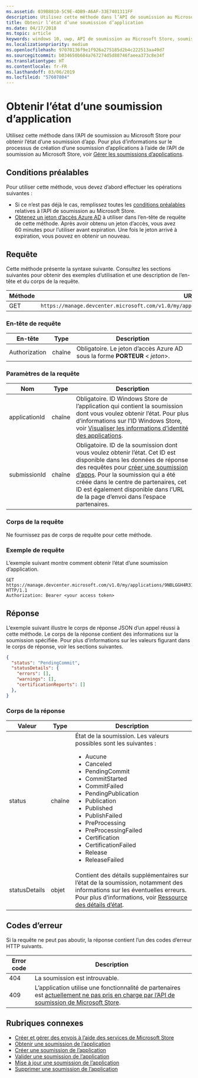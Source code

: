 ```yaml
---
ms.assetid: 039B8810-5C9E-4DB9-A6AF-33E7401311FF
description: Utilisez cette méthode dans l’API de soumission au Microsoft Store pour obtenir l’état d’une soumission d’app.
title: Obtenir l’état d’une soumission d’application
ms.date: 04/17/2018
ms.topic: article
keywords: windows 10, uwp, API de soumission au Microsoft Store, soumission d’app, état
ms.localizationpriority: medium
ms.openlocfilehash: 97070136f9e1f926a275185d2b4c222513aa49d7
ms.sourcegitcommit: b034650b684a767274d5d88746faeea373c8e34f
ms.translationtype: HT
ms.contentlocale: fr-FR
ms.lasthandoff: 03/06/2019
ms.locfileid: "57607804"
---
```

# <a name="get-the-status-of-an-app-submission"></a>Obtenir l’état d’une soumission d’application

Utilisez cette méthode dans l’API de soumission au Microsoft Store pour obtenir l’état d’une soumission d’app. Pour plus d’informations sur le processus de création d’une soumission d’applications à l’aide de l’API de soumission au Microsoft Store, voir [Gérer les soumissions d’applications](manage-app-submissions.md).

## <a name="prerequisites"></a>Conditions préalables

Pour utiliser cette méthode, vous devez d’abord effectuer les opérations suivantes :

* Si ce n’est pas déjà le cas, remplissez toutes les [conditions préalables](create-and-manage-submissions-using-windows-store-services.md#prerequisites) relatives à l’API de soumission au Microsoft Store.
* [Obtenez un jeton d’accès Azure AD](create-and-manage-submissions-using-windows-store-services.md#obtain-an-azure-ad-access-token) à utiliser dans l’en-tête de requête de cette méthode. Après avoir obtenu un jeton d’accès, vous avez 60 minutes pour l’utiliser avant expiration. Une fois le jeton arrivé à expiration, vous pouvez en obtenir un nouveau.

## <a name="request"></a>Requête

Cette méthode présente la syntaxe suivante. Consultez les sections suivantes pour obtenir des exemples d’utilisation et une description de l’en-tête et du corps de la requête.

| Méthode | URI de requête                                                      |
|--------|------------------------------------------------------------------|
| GET   | ```https://manage.devcenter.microsoft.com/v1.0/my/applications/{applicationId}/submissions/{submissionId}/status``` |


### <a name="request-header"></a>En-tête de requête

| En-tête        | Type   | Description                                                                 |
|---------------|--------|-----------------------------------------------------------------------------|
| Authorization | chaîne | Obligatoire. Le jeton d’accès Azure AD sous la forme **PORTEUR** &lt; *jeton*&gt;. |


### <a name="request-parameters"></a>Paramètres de la requête

| Nom        | Type   | Description                                                                 |
|---------------|--------|-----------------------------------------------------------------------------|
| applicationId | chaîne | Obligatoire. ID Windows Store de l’application qui contient la soumission dont vous voulez obtenir l’état. Pour plus d’informations sur l’ID Windows Store, voir [Visualiser les informations d’identité des applications](https://msdn.microsoft.com/windows/uwp/publish/view-app-identity-details).  |
| submissionId | chaîne | Obligatoire. ID de la soumission dont vous voulez obtenir l’état. Cet ID est disponible dans les données de réponse des requêtes pour [créer une soumission d’apps](create-an-app-submission.md). Pour la soumission qui a été créée dans le centre de partenaires, cet ID est également disponible dans l’URL de la page d’envoi dans l’espace partenaires.  |


### <a name="request-body"></a>Corps de la requête

Ne fournissez pas de corps de requête pour cette méthode.

### <a name="request-example"></a>Exemple de requête

L’exemple suivant montre comment obtenir l’état d’une soumission d’application.

```
GET https://manage.devcenter.microsoft.com/v1.0/my/applications/9NBLGGH4R315/submissions/1152921504621243610/status HTTP/1.1
Authorization: Bearer <your access token>
```

## <a name="response"></a>Réponse

L’exemple suivant illustre le corps de réponse JSON d’un appel réussi à cette méthode. Le corps de la réponse contient des informations sur la soumission spécifiée. Pour plus d’informations sur les valeurs figurant dans le corps de réponse, voir les sections suivantes.

```json
{
  "status": "PendingCommit",
  "statusDetails": {
    "errors": [],
    "warnings": [],
    "certificationReports": []
  },
}
```

### <a name="response-body"></a>Corps de la réponse

| Valeur      | Type   | Description                                                                                                                                                                                                                                                                         |
|------------|--------|----------------------------------------------------------------------------------------------------------------------------------------------------------------------------------------------------------------------------------------------------------------------------------------|
| status           | chaîne  | État de la soumission. Les valeurs possibles sont les suivantes : <ul><li>Aucune</li><li>Canceled</li><li>PendingCommit</li><li>CommitStarted</li><li>CommitFailed</li><li>PendingPublication</li><li>Publication</li><li>Published</li><li>PublishFailed</li><li>PreProcessing</li><li>PreProcessingFailed</li><li>Certification</li><li>CertificationFailed</li><li>Release</li><li>ReleaseFailed</li></ul>   |
| statusDetails           | objet  |  Contient des détails supplémentaires sur l’état de la soumission, notamment des informations sur les éventuelles erreurs. Pour plus d’informations, voir [Ressource des détails d’état](manage-app-submissions.md#status-details-object). |


## <a name="error-codes"></a>Codes d’erreur

Si la requête ne peut pas aboutir, la réponse contient l’un des codes d’erreur HTTP suivants.

| Error code |  Description   |
|--------|------------------|
| 404  | La soumission est introuvable. |
| 409  | L’application utilise une fonctionnalité de partenaires est [actuellement ne pas pris en charge par l’API de soumission de Microsoft Store](create-and-manage-submissions-using-windows-store-services.md#not_supported).  |


## <a name="related-topics"></a>Rubriques connexes

* [Créer et gérer des envois à l’aide des services de Microsoft Store](create-and-manage-submissions-using-windows-store-services.md)
* [Obtenir une soumission de l’application](get-an-app-submission.md)
* [Créer une soumission de l’application](create-an-app-submission.md)
* [Valider une soumission de l’application](commit-an-app-submission.md)
* [Mise à jour une soumission de l’application](update-an-app-submission.md)
* [Supprimer une soumission de l’application](delete-an-app-submission.md)
